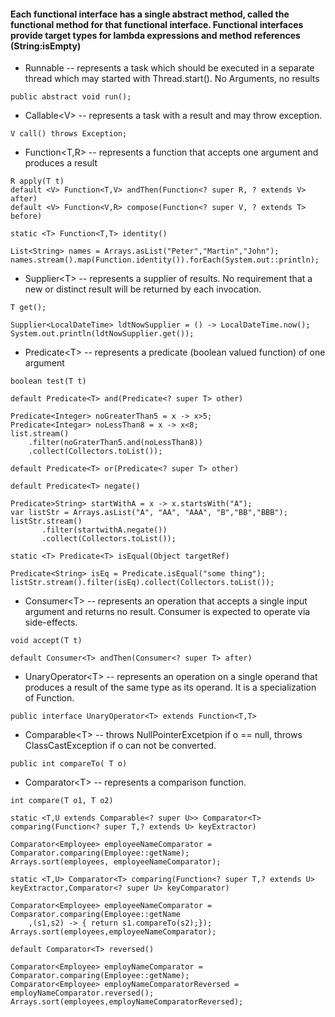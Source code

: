 #### Each functional interface has a single abstract method, called the functional method for that functional interface. Functional interfaces provide target types for lambda expressions and method references (String:isEmpty)
- Runnable -- represents a task which should be executed in a separate thread which may started with Thread.start(). No Arguments, no results
````
public abstract void run();
````
- Callable\<V> -- represents a task with a result and may throw exception.
````
V call() throws Exception;
````
- Function<T,R> -- represents a function that accepts one argument and produces a result
````
R apply(T t)
default <V> Function<T,V> andThen(Function<? super R, ? extends V> after)
default <V> Function<V,R> compose(Function<? super V, ? extends T> before)
````
````
static <T> Function<T,T> identity()

List<String> names = Arrays.asList("Peter","Martin","John");
names.stream().map(Function.identity()).forEach(System.out::println);
````
- Supplier\<T> -- represents a supplier of results. No requirement that a new or distinct result will be returned by each invocation.
````
T get();

Supplier<LocalDateTime> ldtNowSupplier = () -> LocalDateTime.now();
System.out.println(ldtNowSupplier.get());
````
- Predicate\<T> -- represents a predicate (boolean valued function) of one argument
````
boolean test(T t)
````
````
default Predicate<T> and(Predicate<? super T> other)

Predicate<Integer> noGreaterThan5 = x -> x>5;
Predicate<Integar> noLessThan8 = x -> x<8;
list.stream()
    .filter(noGraterThan5.and(noLessThan8))
    .collect(Collectors.toList());    
````
````
default Predicate<T> or(Predicate<? super T> other)
````
````
default Predicate<T> negate()

Predicate>String> startWithA = x -> x.startsWith("A");
var listStr = Arrays.asList("A", "AA", "AAA", "B","BB","BBB");
listStr.stream()
       .filter(startwithA.negate())
       .collect(Collectors.toList());
````
````
static <T> Predicate<T> isEqual(Object targetRef)

Predicate<String> isEq = Predicate.isEqual("some thing");
listStr.stream().filter(isEq).collect(Collectors.toList());
````

- Consumer\<T> -- represents an operation that accepts a single input argument and returns no result. Consumer is expected to operate via side-effects.
````
void accept(T t)

default Consumer<T> andThen(Consumer<? super T> after)
````
- UnaryOperator\<T> -- represents an operation on a single operand that produces a result of the same type as its operand. It is a specialization of Function.
````
public interface UnaryOperator<T> extends Function<T,T>
````
- Comparable\<T> -- throws NullPointerExcetpion if o == null, throws ClassCastException if o can not be converted.
````
public int compareTo( T o)
````
- Comparator\<T> -- represents a comparison function.
````
int compare(T o1, T o2)
````
````
static <T,U extends Comparable<? super U>> Comparator<T> comparing(Function<? super T,? extends U> keyExtractor)

Comparator<Employee> employeeNameComparator = Comparator.comparing(Employee::getName);
Arrays.sort(employees, employeeNameComparator);
````
````
static <T,U> Comparator<T> comparing(Function<? super T,? extends U> keyExtractor,Comparator<? super U> keyComparator)

Comparator<Employee> employeeNameComparator = Comparator.comparing(Employee::getName 
    ,(s1,s2) -> { return s1.compareTo(s2);});
Arrays.sort(employees,employeeNameComparator);                            
````
````
default Comparator<T> reversed()

Comparator<Employee> employNameComparator = Comparator.comparing(Employee::getName);
Comparator<Employee> employNameComparatorReversed = employNameComparator.reversed();
Arrays.sort(employees,employNameComparatorReversed);
````
